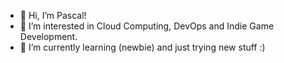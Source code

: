 - 👋 Hi, I’m Pascal! 
- 👀 I’m interested in Cloud Computing, DevOps and Indie Game Development.
- 🌱 I’m currently learning (newbie) and just trying new stuff :) 

<!---
delasoul23/delasoul23 is a ✨ special ✨ repository because its `README.md` (this file) appears on your GitHub profile.
You can click the Preview link to take a look at your changes.
--->
